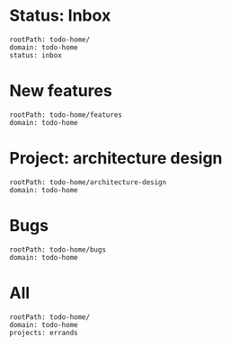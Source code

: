 
# Status: Inbox

```yatodo
rootPath: todo-home/
domain: todo-home
status: inbox
```

# New features

```yatodo
rootPath: todo-home/features
domain: todo-home
```

# Project: architecture design

```yatodo
rootPath: todo-home/architecture-design
domain: todo-home
```

# Bugs


```yatodo
rootPath: todo-home/bugs
domain: todo-home
```


# All 



```yatodo
rootPath: todo-home/
domain: todo-home
projects: errands
```
